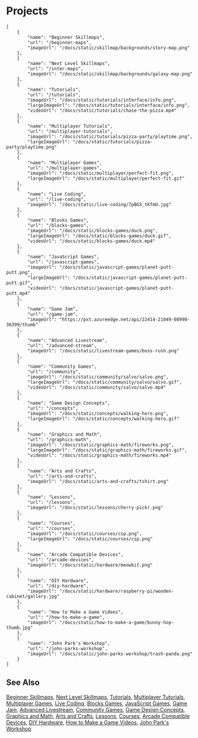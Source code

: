 # Projects

```codecard
[
    {
        "name": "Beginner Skillmaps",
        "url": "/beginner-maps",
        "imageUrl": "/docs/static/skillmap/backgrounds/story-map.png"
    },
    {
        "name": "Next Level Skillmaps",
        "url": "/inter-maps",
        "imageUrl": "/docs/static/skillmap/backgrounds/galaxy-map.png"
    },
    {
        "name": "Tutorials",
        "url": "/tutorials",
        "imageUrl": "/docs/static/tutorials/interface/info.png",
        "largeImageUrl": "/docs/static/tutorials/interface/info.png",
        "videoUrl": "/docs/static/tutorials/chase-the-pizza.mp4"
    },
    {
        "name": "Multiplayer Tutorials",
        "url": "/multiplayer-tutorials",
        "imageUrl": "/docs/static/tutorials/pizza-party/playtime.png",
        "largeImageUrl": "/docs/static/tutorials/pizza-party/playtime.png"
    },
    {
        "name": "Multiplayer Games",
        "url": "/multiplayer-games",
        "imageUrl": "/docs/static/multiplayer/perfect-fit.png",
        "largeImageUrl": "/docs/static/multiplayer/perfect-fit.gif"
    },
    {
        "name": "Live Coding",
        "url": "/live-coding",
        "imageUrl": "/docs/static/live-coding/7pBGS_tKfmU.jpg"
    },
    {
        "name": "Blocks Games",
        "url": "/blocks-games",
        "imageUrl": "/docs/static/blocks-games/duck.png",
        "largeImageUrl": "/docs/static/blocks-games/duck.gif",
        "videoUrl": "/docs/static/blocks-games/duck.mp4"
    },
    {
        "name": "JavaScript Games",
        "url": "/javascript-games",
        "imageUrl": "/docs/static/javascript-games/planet-putt-putt.png",
        "largeImageUrl": "/docs/static/javascript-games/planet-putt-putt.gif",
        "videoUrl": "/docs/static/javascript-games/planet-putt-putt.mp4"
    },
    {
        "name": "Game Jam",
        "url": "/game-jam",
        "imageUrl": "https://pxt.azureedge.net/api/22414-21049-08990-36399/thumb"
    },
    {
        "name": "Advanced Livestream",
        "url": "/advanced-stream",
        "imageUrl": "/docs/static/livestream-games/boss-rush.png"
    },
    {
        "name": "Community Games",
        "url": "/community",
        "imageUrl": "/docs/static/community/salvo/salvo.png",
        "largeImageUrl": "/docs/static/community/salvo/salvo.gif",
        "videoUrl": "/docs/static/community/salvo/salvo.mp4"
    },
    {
        "name": "Game Design Concepts",
        "url": "/concepts",
        "imageUrl": "/docs/static/concepts/walking-hero.png",
        "largeImageUrl": "/docs/static/concepts/walking-hero.gif"
    },
    {
        "name": "Graphics and Math",
        "url": "/graphics-math",
        "imageUrl": "/docs/static/graphics-math/fireworks.png",
        "largeImageUrl": "/docs/static/graphics-math/fireworks.gif",
        "videoUrl": "/docs/static/graphics-math/fireworks.mp4"
    },
    {
        "name": "Arts and Crafts",
        "url": "/arts-and-crafts",
        "imageUrl": "/docs/static/arts-and-crafts/tshirt.png"
    },
    {
        "name": "Lessons",
        "url": "/lessons",
        "imageUrl": "/docs/static/lessons/cherry-pickr.png"
    },
    {
        "name": "Courses",
        "url": "/courses",
        "imageUrl": "/docs/static/courses/csp.png",
        "largeImageUrl": "/docs/static/courses/csp.png"
    },
    {
        "name": "Arcade Compatible Devices",
        "url": "/arcade-devices",
        "imageUrl": "/docs/static/hardware/meowbit.png"
    },
    {
        "name": "DIY Hardware",
        "url": "/diy-hardware",
        "imageUrl": "/docs/static/hardware/raspberry-pi/wooden-cabinet/gallery.jpg"
    },
    {
        "name": "How to Make a Game Videos",
        "url": "/how-to-make-a-game",
        "imageUrl": "/docs/static/how-to-make-a-game/bunny-hop-thumb.jpg"
    },
    {
        "name": "John Park's Workshop",
        "url": "/john-parks-workshop",
        "imageUrl": "/docs/static/john-parks-workshop/trash-panda.png"
    }
]
```

## See Also

[Beginner Skillmaps](/beginner-maps),
[Next Level Skillmaps](/inter-maps),
[Tutorials](/tutorials),
[Multiplayer Tutorials](/multiplayer-tutorials),
[Multiplayer Games](/multiplayer-games),
[Live Coding](/live-coding),
[Blocks Games](/blocks-games),
[JavaScript Games](/javascript-games),
[Game Jam](/game-jam),
[Advanced Livestream](/advanced-stream),
[Community Games](/community),
[Game Design Concepts](/concepts),
[Graphics and Math](/graphics-math),
[Arts and Crafts](/arts-and-crafts),
[Lessons](/lessons),
[Courses](/courses),
[Arcade Compatible Devices](/arcade-devices),
[DIY Hardware](/diy-hardware),
[How to Make a Game Videos](/how-to-make-a-game),
[John Park's Workshop](/john-parks-workshop)


